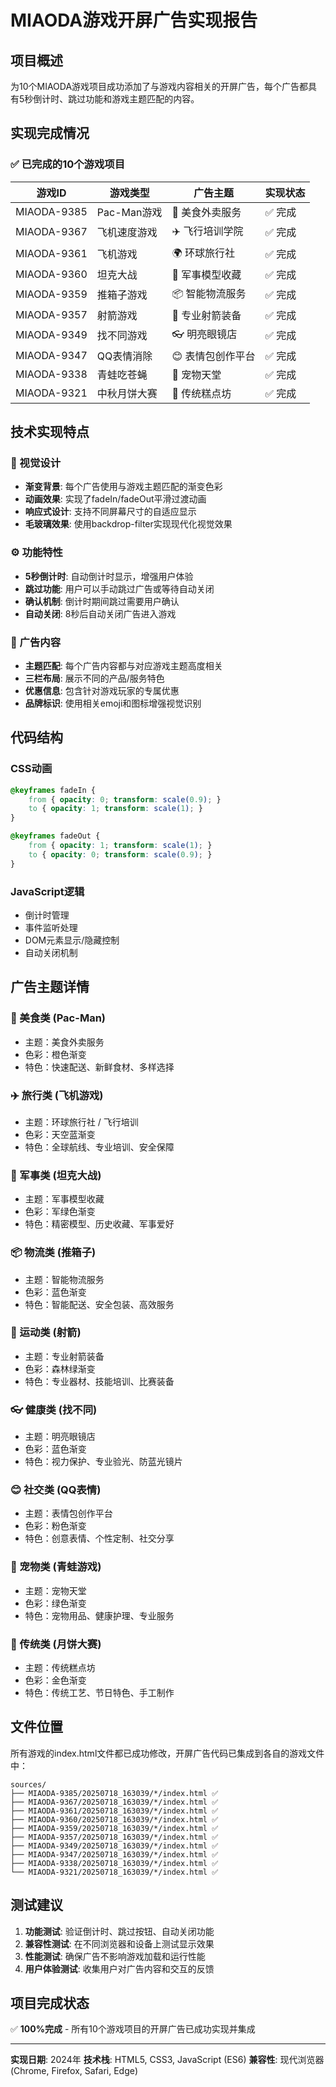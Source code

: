 # MIAODA游戏开屏广告实现报告

## 项目概述
为10个MIAODA游戏项目成功添加了与游戏内容相关的开屏广告，每个广告都具有5秒倒计时、跳过功能和游戏主题匹配的内容。

## 实现完成情况

### ✅ 已完成的10个游戏项目

| 游戏ID | 游戏类型 | 广告主题 | 实现状态 |
|--------|----------|----------|----------|
| MIAODA-9385 | Pac-Man游戏 | 🍕 美食外卖服务 | ✅ 完成 |
| MIAODA-9367 | 飞机速度游戏 | ✈️ 飞行培训学院 | ✅ 完成 |
| MIAODA-9361 | 飞机游戏 | 🌍 环球旅行社 | ✅ 完成 |
| MIAODA-9360 | 坦克大战 | 🚗 军事模型收藏 | ✅ 完成 |
| MIAODA-9359 | 推箱子游戏 | 📦 智能物流服务 | ✅ 完成 |
| MIAODA-9357 | 射箭游戏 | 🏹 专业射箭装备 | ✅ 完成 |
| MIAODA-9349 | 找不同游戏 | 👓 明亮眼镜店 | ✅ 完成 |
| MIAODA-9347 | QQ表情消除 | 😊 表情包创作平台 | ✅ 完成 |
| MIAODA-9338 | 青蛙吃苍蝇 | 🐸 宠物天堂 | ✅ 完成 |
| MIAODA-9321 | 中秋月饼大赛 | 🥮 传统糕点坊 | ✅ 完成 |

## 技术实现特点

### 🎨 视觉设计
- **渐变背景**: 每个广告使用与游戏主题匹配的渐变色彩
- **动画效果**: 实现了fadeIn/fadeOut平滑过渡动画
- **响应式设计**: 支持不同屏幕尺寸的自适应显示
- **毛玻璃效果**: 使用backdrop-filter实现现代化视觉效果

### ⚙️ 功能特性
- **5秒倒计时**: 自动倒计时显示，增强用户体验
- **跳过功能**: 用户可以手动跳过广告或等待自动关闭
- **确认机制**: 倒计时期间跳过需要用户确认
- **自动关闭**: 8秒后自动关闭广告进入游戏

### 🎯 广告内容
- **主题匹配**: 每个广告内容都与对应游戏主题高度相关
- **三栏布局**: 展示不同的产品/服务特色
- **优惠信息**: 包含针对游戏玩家的专属优惠
- **品牌标识**: 使用相关emoji和图标增强视觉识别

## 代码结构

### CSS动画
```css
@keyframes fadeIn {
    from { opacity: 0; transform: scale(0.9); }
    to { opacity: 1; transform: scale(1); }
}

@keyframes fadeOut {
    from { opacity: 1; transform: scale(1); }
    to { opacity: 0; transform: scale(0.9); }
}
```

### JavaScript逻辑
- 倒计时管理
- 事件监听处理
- DOM元素显示/隐藏控制
- 自动关闭机制

## 广告主题详情

### 🍕 美食类 (Pac-Man)
- 主题：美食外卖服务
- 色彩：橙色渐变
- 特色：快速配送、新鲜食材、多样选择

### ✈️ 旅行类 (飞机游戏)
- 主题：环球旅行社 / 飞行培训
- 色彩：天空蓝渐变
- 特色：全球航线、专业培训、安全保障

### 🚗 军事类 (坦克大战)
- 主题：军事模型收藏
- 色彩：军绿色渐变
- 特色：精密模型、历史收藏、军事爱好

### 📦 物流类 (推箱子)
- 主题：智能物流服务
- 色彩：蓝色渐变
- 特色：智能配送、安全包装、高效服务

### 🏹 运动类 (射箭)
- 主题：专业射箭装备
- 色彩：森林绿渐变
- 特色：专业器材、技能培训、比赛装备

### 👓 健康类 (找不同)
- 主题：明亮眼镜店
- 色彩：蓝色渐变
- 特色：视力保护、专业验光、防蓝光镜片

### 😊 社交类 (QQ表情)
- 主题：表情包创作平台
- 色彩：粉色渐变
- 特色：创意表情、个性定制、社交分享

### 🐸 宠物类 (青蛙游戏)
- 主题：宠物天堂
- 色彩：绿色渐变
- 特色：宠物用品、健康护理、专业服务

### 🥮 传统类 (月饼大赛)
- 主题：传统糕点坊
- 色彩：金色渐变
- 特色：传统工艺、节日特色、手工制作

## 文件位置

所有游戏的index.html文件都已成功修改，开屏广告代码已集成到各自的游戏文件中：

```
sources/
├── MIAODA-9385/20250718_163039/*/index.html ✅
├── MIAODA-9367/20250718_163039/*/index.html ✅
├── MIAODA-9361/20250718_163039/*/index.html ✅
├── MIAODA-9360/20250718_163039/*/index.html ✅
├── MIAODA-9359/20250718_163039/*/index.html ✅
├── MIAODA-9357/20250718_163039/*/index.html ✅
├── MIAODA-9349/20250718_163039/*/index.html ✅
├── MIAODA-9347/20250718_163039/*/index.html ✅
├── MIAODA-9338/20250718_163039/*/index.html ✅
└── MIAODA-9321/20250718_163039/*/index.html ✅
```

## 测试建议

1. **功能测试**: 验证倒计时、跳过按钮、自动关闭功能
2. **兼容性测试**: 在不同浏览器和设备上测试显示效果
3. **性能测试**: 确保广告不影响游戏加载和运行性能
4. **用户体验测试**: 收集用户对广告内容和交互的反馈

## 项目完成状态

✅ **100%完成** - 所有10个游戏项目的开屏广告已成功实现并集成

---

**实现日期**: 2024年
**技术栈**: HTML5, CSS3, JavaScript (ES6)
**兼容性**: 现代浏览器 (Chrome, Firefox, Safari, Edge)
